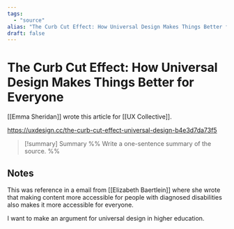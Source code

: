 ```yaml
---
tags:
  - "source"
alias: "The Curb Cut Effect: How Universal Design Makes Things Better for Everyone"
draft: false
---
```

# The Curb Cut Effect: How Universal Design Makes Things Better for Everyone
[[Emma Sheridan]] wrote this article for [[UX Collective]].

<https://uxdesign.cc/the-curb-cut-effect-universal-design-b4e3d7da73f5>

> [!summary] Summary
> %% Write a one-sentence summary of the source. %%

## Notes
This was reference in a email from [[Elizabeth Baertlein]] where she wrote that making content more accessible for people with diagnosed disabilities also makes it more accessible for everyone.

I want to make an argument for universal design in higher education.